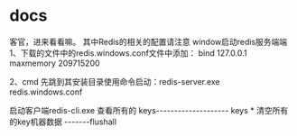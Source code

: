 # docs
客官，进来看看嘛。
其中Redis的相关的配置请注意
window启动redis服务端端 
1、下载的文件中的redis.windows.conf文件中添加：
bind 127.0.0.1
maxmemory 209715200

2、cmd 先跳到其安装目录使用命令启动：redis-server.exe redis.windows.conf


启动客户端redis-cli.exe
查看所有的 keys-------------------- keys *
清空所有的key机器数据 -------flushall